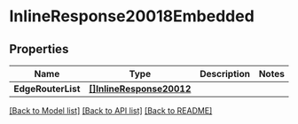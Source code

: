 # InlineResponse20018Embedded

## Properties

Name | Type | Description | Notes
------------ | ------------- | ------------- | -------------
**EdgeRouterList** | [**[]InlineResponse20012**](inline_response_200_12.md) |  | 

[[Back to Model list]](../README.md#documentation-for-models) [[Back to API list]](../README.md#documentation-for-api-endpoints) [[Back to README]](../README.md)


